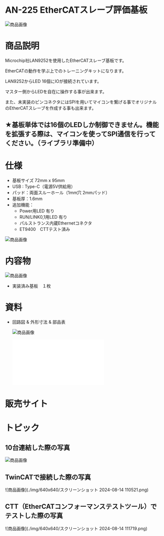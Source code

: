 # AN-225 EtherCATスレーブ評価基板

![商品画像](./img/640x640/DSC_2550.png)

# 商品説明

Microchip社LAN9252を使用したEtherCATスレーブ基板です。

EtherCATの動作を学ぶ上でのトレーニングキットになります。

LAN9252からLED 16個にIOが接続されています。

マスター側からLEDを自在に操作する事が出来ます。

また、未実装のピンコネクタにはSPIを用いてマイコンを繋げる事でオリジナルのEtherCATスレーブを作成する事も出来ます。

## ★基板単体では16個のLEDしか制御できません。機能を拡張する際は、マイコンを使ってSPI通信を行ってください。（ライブラリ準備中）

# 仕様

- 基板サイズ   72mm x 95mm
- USB : Type-C（電源5V供給用）
- パッド：両面スルーホール（1mm穴 2mmパッド）
- 基板厚：1.6mm
- 追加機能：
   - Power用LED 有り
   - RUN/LINK0,1用LED 有り
   - パルストランス内蔵Ethernetコネクタ
   - ET9400　CTTテスト済み


![商品画像](./img/640x640/スクリーンショット_2023-12-19_033716.png)

# 内容物 

![商品画像](./img/640x640/DSC_2552.png)

- 実装済み基板　１枚


# 資料


 - 回路図 & 外形寸法 & 部品表

   ![商品画像](./img/640x640/スクリーンショット_2023-12-19_034050.png)

   ![回路図](./PDF/Schematic.pdf)

# 販売サイト


# トピック

##  10台連結した際の写真


   ![商品画像](./img/640x640/DSC_2554.png)


##  TwinCATで接続した際の写真

   ![商品画像](./img/640x640/スクリーンショット 2024-08-14 110521.png)

##  CTT（EtherCATコンフォーマンステストツール）でテストした際の写真

   ![商品画像](./img/640x640/スクリーンショット 2024-08-14 111719.png)
